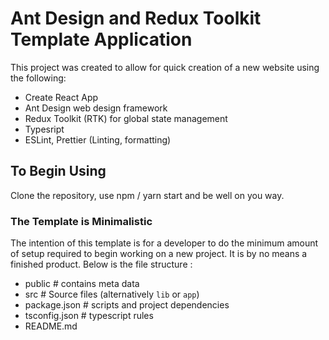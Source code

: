 # Ant Design and Redux Toolkit Template Application

This project was created to allow for quick creation of a new website using the following:

- Create React App
- Ant Design web design framework
- Redux Toolkit (RTK) for global state management
- Typesript
- ESLint, Prettier (Linting, formatting)

## To Begin Using

Clone the repository, use npm / yarn start and be well on you way.

### The Template is Minimalistic

The intention of this template is for a developer to do the minimum amount of setup required 
to begin working on a new project. It is by no means a finished product. Below is the file structure :



- public                  # contains meta data
- src                     # Source files (alternatively `lib` or `app`)
- package.json            # scripts and project dependencies 
- tsconfig.json           # typescript rules 
- README.md


